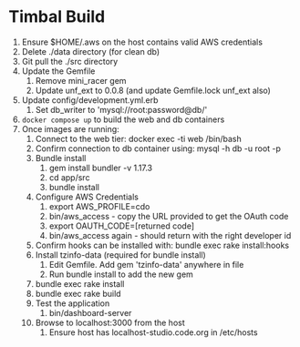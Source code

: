 # Timbal Build

1. Ensure $HOME/.aws on the host contains valid AWS credentials
2. Delete ./data directory (for clean db)
3. Git pull the ./src directory
4. Update the Gemfile
   1. Remove mini_racer gem
   2. Update unf_ext to 0.0.8 (and update Gemfile.lock unf_ext also)
5. Update config/development.yml.erb
   1. Set db_writer to 'mysql://root:password@db/'
6. ```docker compose up``` to build the web and db containers
7. Once images are running:
   1. Connect to the web tier: docker exec -ti web /bin/bash
   2. Confirm connection to db container using: mysql -h db -u root -p
   3. Bundle install
      1. gem install bundler -v 1.17.3
      2. cd app/src
      3. bundle install
   4. Configure AWS Credentials
      1. export AWS_PROFILE=cdo
      2. bin/aws_access - copy the URL provided to get the OAuth code
      3. export OAUTH_CODE=[returned code]
      4. bin/aws_access again - should return with the right developer id
   5. Confirm hooks can be installed with: bundle exec rake install:hooks
   6. Install tzinfo-data (required for bundle install)
      1. Edit Gemfile. Add gem 'tzinfo-data' anywhere in file
      2. Run bundle install to add the new gem
   7. bundle exec rake install
   8. bundle exec rake build
   9. Test the application
      1. bin/dashboard-server
   10. Browse to localhost:3000 from the host
       1. Ensure host has localhost-studio.code.org in /etc/hosts

